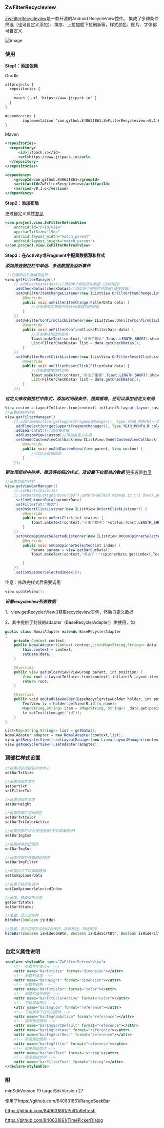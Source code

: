 ### ZwFilterRecycleview
[ZwFilterRecycleview](https://github.com/840631861/ZwFilterRecycleview)是一款开源的Android RecycleView控件。
集成了多种条件筛选（也可自定义添加）、排序、上拉加载下拉刷新等，样式颜色、图片、字体都可自定义

![image](https://github.com/840631861/ZwFilterRecycleview/blob/master/app/src/main/resource/%E7%A4%BA%E4%BE%8B1.gif)

### 使用
**Step1：添加依赖**

Gradle
```xml
allprojects {
  repositories {
    ...
    maven { url 'https://www.jitpack.io' }
  }
}
```
```xml
dependencies {
        implementation 'com.github.840631861:ZwFilterRecycleview:v0.1.6'
}
```
Maven
```xml
<repositories>
  <repository>
      <id>jitpack.io</id>
      <url>https://www.jitpack.io</url>
  </repository>
</repositories>
```
```xml
<dependency>
    <groupId>com.github.840631861</groupId>
    <artifactId>ZwFilterRecycleview</artifactId>
    <version>v0.1.6</version>
</dependency>
```

**Step2：添加布局**

更过自定义属性[参见](#自定义属性说明)<BR />
```xml
<com.project.view.ZwFilterRefreshView
    android:id="@+id/view"                                  
    app:barTxtSize="15dp"                                
    android:layout_width="match_parent"
    android:layout_height="match_parent">
</com.project.view.ZwFilterRefreshView>
```

**Step3：在Activity或Fragment中配置数据源和样式**

***添加筛选侧拉栏中单选、多选数据及监听事件***
```java
 //设置侧拉栏数据及监听
view.getFilterManager()
    //.addCheckData(data)//添加单个侧拉栏中数据（选择按钮）
    .addCheckDatas(checkDatas)//添加多个侧拉栏中数据(选择按钮)
    .setOnFilterItemChangeListener(new IListView.OnFilterItemChangeListener() {
        @Override
        public void onFilterItemChange(FilterData data) {
            //点击或改变筛选中的item数值后的回调
        }
    })
    .setOnFilterConfirmClickListener(new IListView.OnFilterConfirmClickListener() {
        @Override
        public void onFilterConfirmClick(FilterData data) {
            //点击确认按钮的监听
            Toast.makeText(context,"点击了确认",Toast.LENGTH_SHORT).show();
            List<FilterCheckData> list = data.getCheckDatas();
        }
    })
    .setOnFilterResetClickListener(new IListView.OnFilterResetClickListener() {
        @Override
        public void onFilterResetClick(FilterData data) {
            //点击重置按钮的监听
            Toast.makeText(context,"点击了重置",Toast.LENGTH_SHORT).show();
            List<FilterCheckData> list = data.getCheckDatas();
        }
    });
```

***自定义修改侧拉栏中样式，添加时间段条件、搜索框等，还可以添加自定义布局***
```java
View custom = LayoutInflater.from(context).inflate(R.layout.layout_custom,null);
//设置侧拉栏样式
view.getFilterManager()
    //.addTimeSection(getSupportFragmentManager(), Type.YEAR_MONTH)//添加时间段（不带样式使用默认）
    .addTimeSection(getSupportFragmentManager(), Type.YEAR_MONTH,R.color.colorAccent)//添加时间段（带样式）
    .addSearchTxt()//添加搜索框
    .addCustomView(custom)//添加自定义布局
    .setOnAddCustemViewCallback(new IListView.OnAddCustemViewCallback() {
        @Override
        public void onAddCustemView(View parent, View custom) {
            //自定义布局回调
        }
    });
```

***更改顶部栏中排序、筛选等按钮的样式，及设置下拉菜单的数据***
更多设置[参见](#顶部栏样式设置)<br /> 
```java
//设置顶部栏样式
view.getViewBarManager()
    //.setBarTxtSize(15)
    //.setBarImgCom(getResources().getDrawable(R.mipmap.ic_tri_down),getResources().getDrawable(R.mipmap.ic_tri_up))
    .setComSpinnerData(spinnerData)
    .setFilterTxt("筛选")
    .setOnSortClickListener(new IListView.OnSortClickListener() {
        @Override
        public void onSortClick(int status) {
            Toast.makeText(context,"点击了排序："+status,Toast.LENGTH_SHORT).show();
        }
    })
    .setOnComSpinnerSelectedListenner(new IListView.OnComSpinnerSelectedListener() {
        @Override
        public void onComSpinnerSelected(int index) {
            Params params = view.getBarCurData();
            Toast.makeText(context,"点击了："+spinnerData.get(index),Toast.LENGTH_SHORT).show();

        }
    })
    .setComSpinnerSelectedIndex(0);
```
注意：修改完样式后需要调用
```java
view.updateView();
```

***设置recycleview列表数据***

1、view.getRecyclerView()获取recycleview实例，然后自定义数据

2、其中提供了封装的adapter（BaseRecyclerAdapter）供使用，如
```java
public class NomalAdapter extends BaseRecyclerAdapter
{
    private Context context;
    public NomalAdapter(Context context,List<Map<String,String>> data) {
        this.context = context;
        setData(data);
    }

    @Override
    public View getHolderView(ViewGroup parent, int position) {
        View root = LayoutInflater.from(context).inflate(R.layout.item_layout, parent, false);
        return root;
    }

    @Override
    public void onBindViewHolder(BaseRecyclerViewHolder holder, int position) {
        TextView tv = holder.getView(R.id.tv_name);
        Map<String,String> item = (Map<String, String>) _data.get(position);
        tv.setText(item.get("id"));
    }
}
```
```java
List<Map<String,String>> list = getData();
NomalAdapter adapter = new NomalAdapter(context,list);
view.getRecyclerView().setLayoutManager(new LinearLayoutManager(context));
view.getRecyclerView().setAdapter(adapter);
```

### 顶部栏样式设置

```java
//设置顶部栏按钮字体大小
setBarTxtSize

//设置顶部栏文字
setSortTxt
setFilterTxt

//设置顶部栏高度
setBarHeight

//设置顶部栏字体颜色
setBarTxtColor
setBarTxtColorActive

//设置顶部栏综合按钮图标(下拉菜单图标)
setBarImgCom

//设置排序按钮图标
setBarImgSot

//设置顶部栏筛选图标按钮
setBarImgFilter

//设置综合下拉菜单数据
setComSpinnerData

//设置下拉菜单选中
setComSpinnerSelectedIndex

//设置、获取排序状态
getSortStatus
setSortStatus

//隐藏、显示顶部栏
hideBar(Boolean isHide)

//隐藏、显示顶部栏中的综合按钮、排序按钮、筛选按钮
hideBar(Boolean isHideComBtn, Boolean isHideSortBtn, Boolean isHideFilterBtn)
 
```

### 自定义属性说明

```xml
<declare-styleable name="ZwFilterRefreshView">
    <!-- 标题栏字体大小 -->
    <attr name="barTxtSize" format="dimension"></attr>
    <!-- 标题栏高度 -->
    <attr name="barHeight" format="dimension"></attr>
    <!-- 标题栏颜色 -->
    <attr name="barTxtColor" format="color"></attr>
    <!-- 标题栏选中颜色 -->
    <attr name="barTxtColorActive" format="color"></attr>
    <!-- 下拉菜单图片 -->
    <attr name="barImgCom" format="reference"></attr>
    <!-- 下拉菜单下拉时的图片 -->
    <attr name="barImgComActive" format="reference"></attr>
    <!-- 排序按钮图标 -->
    <attr name="barImgSortDefault" format="reference"></attr>
    <attr name="barImgSortAsc" format="reference"></attr>
    <attr name="barImgSortDesc" format="reference"></attr>
    <!-- 筛选按钮图标 -->
    <attr name="barImgFilter" format="reference"></attr>
    <!-- 排序按钮文字 -->
    <attr name="barSortText" format="string"></attr>
    <!-- 筛选按钮文字 -->
    <attr name="barFilterText" format="string"></attr>
</declare-styleable>
```

### 附
minSdkVersion 19  targetSdkVersion 27

使用了https://github.com/840631861/RangeSeekBar 

https://github.com/840631861/PullToRefresh

https://github.com/840631861/TimePickerDialog
